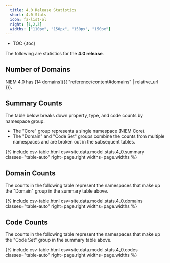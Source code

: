 ```yaml
---
  title: 4.0 Release Statistics
  short: 4.0 Stats
  icon: fa-list-ol
  right: [1,2,3]
  widths: ["110px", "150px", "150px", "150px"]
---
```


- TOC
{:toc}

The following are statistics for the **4.0 release**.

## Number of Domains

NIEM 4.0 has [14 domains]({{ "reference/content#domains" | relative_url }}).

## Summary Counts

The table below breaks down property, type, and code counts by namespace group.

- The "Core" group represents a single namespace (NIEM Core).
- The "Domain" and "Code Set" groups combine the counts from multiple namespaces and are broken out in the subsequent tables.

{% include csv-table.html
      csv=site.data.model.stats.4_0.summary
      classes="table-auto"
      right=page.right
      widths=page.widths
%}

## Domain Counts

The counts in the following table represent the namespaces that make up the "Domain" group in the summary table above.

{% include csv-table.html
      csv=site.data.model.stats.4_0.domains
      classes="table-auto"
      right=page.right
      widths=page.widths
%}

## Code Counts

The counts in the following table represent the namespaces that make up the "Code Set" group in the summary table above.

{% include csv-table.html
      csv=site.data.model.stats.4_0.codes
      classes="table-auto"
      right=page.right
      widths=page.widths
%}
